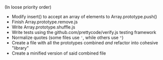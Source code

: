 (In loose priority order)

* Modify insert() to accept an array of elements to Array.prototype.push()
* Finish Array.prototype.remove.js
* Write Array.prototype.shuffle.js
* Write tests using the github.com/prettycode/verify.js testing framework
* Normalize quotes (some files use `'`, while others use `"`)
* Create a file with all the prototypes combined *and* refactor into cohesive "library"
* Create a minified version of said combined file